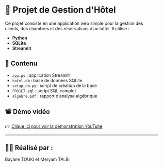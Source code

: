 # 🏨 Projet de Gestion d'Hôtel

Ce projet consiste en une application web simple pour la gestion des clients, des chambres et des réservations d’un hôtel. Il utilise :

- **Python**
- **SQLite**
- **Streamlit**

## 📁 Contenu

- `app.py` : application Streamlit
- `hotel.db` : base de données SQLite
- `setup_db.py` : script de création de la base
- `PROJET.sql` : script SQL complet
- `algebre.pdf` : rapport d’analyse algébrique

## 📽️ Démo vidéo

👉 [Clique ici pour voir la démonstration YouTube](https://youtu.be/fwf1gbUGpuc)

---

## 👩‍💻 Réalisé par :
Bayane TOUKI et Meryam TALBI
